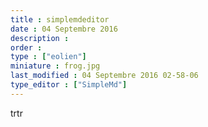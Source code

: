 ```yaml
---
title : simplemdeditor
date : 04 Septembre 2016
description : 
order : 
type : ["eolien"]
miniature : frog.jpg
last_modified : 04 Septembre 2016 02-58-06
type_editor : ["SimpleMd"]
---
```

trtr